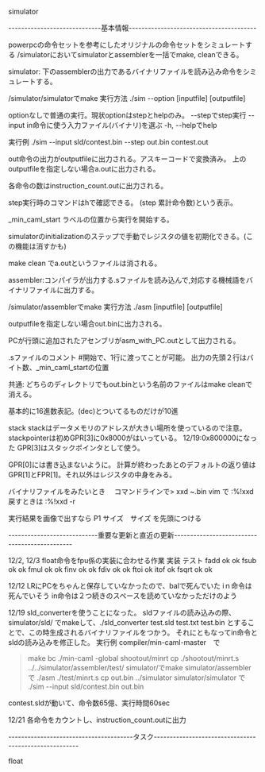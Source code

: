 simulator

-----------------------------基本情報----------------------------------------

powerpcの命令セットを参考にしたオリジナルの命令セットをシミュレートする
/simulatorにおいてsimulatorとassemblerを一括でmake, cleanできる。


simulator: 下のassemblerの出力であるバイナリファイルを読み込み命令をシミュレートする。

/simulator/simulatorでmake 
実行方法 ./sim --option [inputfile] [outputfile]

optionなしで普通の実行。現状optionはstepとhelpのみ。
--stepでstep実行
--input in命令に使う入力ファイル(バイナリ)を選ぶ
-h, --helpでhelp

実行例 ./sim --input sld/contest.bin --step out.bin contest.out

out命令の出力がoutputfileに出力される。アスキーコードで変換済み。
上のoutputfileを指定しない場合a.outに出力される。

各命令の数はinstruction_count.outに出力される。

step実行時のコマンドはhで確認できる。
(step 累計命令数)という表示。

_min_caml_start ラベルの位置から実行を開始する。

simulatorのinitializationのステップで手動でレジスタの値を初期化できる。(この機能は消すかも)

make clean でa.outというファイルは消される。


assembler:コンパイラが出力する.sファイルを読み込んで,対応する機械語をバイナリファイルに出力する。

/simulator/assemblerでmake
実行方法 ./asm [inputfile] [outputfile]

outputfileを指定しない場合out.binに出力される。

PCが行頭に追加されたアセンブリがasm_with_PC.outとして出力される。

.sファイルのコメント #開始で、1行に渡ってことが可能。
出力の先頭２行はバイト数、_min_caml_startの位置


共通:
どちらのディレクトリでもout.binという名前のファイルはmake cleanで消える。

基本的に16進数表記。(dec)とついてるものだけが10進

stack
	stackはデータメモリのアドレスが大きい場所を使っているので注意。
	stackpointerは初めGPR[3]に0x8000がはいっている。
	12/19:0x800000になった
	GPR[3]はスタックポインタとして使う。

GPR[0]には書き込まないように。
計算が終わったあとのデフォルトの返り値はGPR[1]とFPR[1]。それ以外はレジスタの中身をみる。

バイナリファイルをみたいとき　
	コマンドラインで> xxd ~.bin
	vim で :%!xxd  戻すときは :%!xxd -r

実行結果を画像で出すなら
P1 サイズ　サイズ を先頭につける

----------------------------重要な更新と直近の更新----------------------------------------------

12/2, 12/3
float命令をfpu係の実装に合わせる作業
							実装      テスト
fadd					 ok				 ok
fsub					 ok				 ok
fmul					 ok				 ok
finv					 ok				 ok
fdiv					 ok				 ok
ftoi					 ok
itof					 ok
fsqrt					 ok				 ok

12/12
LRにPCをちゃんと保存していなかったので、balで死んでいた
iｎ命令は死んでいそう
in命令は２つ続きのスペースを読めていなかっただけのよう

12/19
sld_converterを使うことになった。
sldファイルの読み込みの際、simulator/sld/ でmakeして、./sld_converter test.sld test.txt test.bin
とすることで、この時生成されるバイナリファイルをつかう。
それにともなってin命令とsldの読み込みを修正した。
実行例
compiler/min-caml-master　で
> make bc
> ./min-caml -global shootout/minrt
> cp ./shootout/minrt.s ../../simulator/assembler/test/
simulator/でmake
simulator/assembler で
> ./asm ./test/minrt.s
> cp out.bin ../simulator
simulator/simulator で
> ./sim --input sld/contest.bin out.bin

contest.sldが動いて、命令数65億、実行時間60sec

12/21
各命令をカウントし、instruction_count.outに出力

---------------------------------------タスク------------------------------------------------------

float

